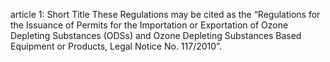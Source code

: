 article 1: Short Title
These Regulations may be cited as the “Regulations for the Issuance of Permits for the Importation or Exportation of Ozone Depleting Substances (ODSs) and Ozone Depleting Substances Based Equipment or Products, Legal Notice No. 117&#x2F;2010”.
<ul>
</ul>
